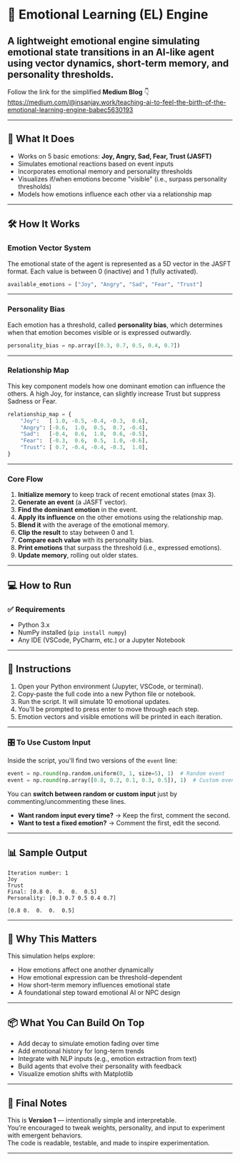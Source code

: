 # 🧠 Emotional Learning (EL) Engine

A lightweight emotional engine simulating emotional state transitions in an AI-like agent using vector dynamics, short-term memory, and personality thresholds.
---
Follow the link for the simplified **Medium Blog** 👇
https://medium.com/@insanjay.work/teaching-ai-to-feel-the-birth-of-the-emotional-learning-engine-babec5630193

---

## 📌 What It Does

- Works on 5 basic emotions: **Joy, Angry, Sad, Fear, Trust (JASFT)**
- Simulates emotional reactions based on event inputs
- Incorporates emotional memory and personality thresholds
- Visualizes if/when emotions become "visible" (i.e., surpass personality thresholds)
- Models how emotions influence each other via a relationship map

---

## 🛠 How It Works

### Emotion Vector System

The emotional state of the agent is represented as a 5D vector in the JASFT format. Each value is between 0 (inactive) and 1 (fully activated).

```python
available_emotions = ["Joy", "Angry", "Sad", "Fear", "Trust"]
```

---

### Personality Bias

Each emotion has a threshold, called **personality bias**, which determines when that emotion becomes visible or is expressed outwardly.

```python
personality_bias = np.array([0.3, 0.7, 0.5, 0.4, 0.7])
```

---

### Relationship Map

This key component models how one dominant emotion can influence the others. A high Joy, for instance, can slightly increase Trust but suppress Sadness or Fear.

```python
relationship_map = {
    "Joy":   [ 1.0, -0.5, -0.4, -0.3,  0.6],
    "Angry": [-0.6,  1.0,  0.5,  0.7, -0.4],
    "Sad":   [-0.4,  0.6,  1.0,  0.6, -0.5],
    "Fear":  [-0.3,  0.6,  0.5,  1.0, -0.6],
    "Trust": [ 0.7, -0.4, -0.4, -0.3,  1.0],
}
```

---

### Core Flow

1. **Initialize memory** to keep track of recent emotional states (max 3).
2. **Generate an event** (a JASFT vector).
3. **Find the dominant emotion** in the event.
4. **Apply its influence** on the other emotions using the relationship map.
5. **Blend it** with the average of the emotional memory.
6. **Clip the result** to stay between 0 and 1.
7. **Compare each value** with its personality bias.
8. **Print emotions** that surpass the threshold (i.e., expressed emotions).
9. **Update memory**, rolling out older states.

---

## 💻 How to Run

### ✅ Requirements

- Python 3.x
- NumPy installed (`pip install numpy`)
- Any IDE (VSCode, PyCharm, etc.) or a Jupyter Notebook

---

## 🚀 Instructions

1. Open your Python environment (Jupyter, VSCode, or terminal).
2. Copy-paste the full code into a new Python file or notebook.
3. Run the script. It will simulate 10 emotional updates.
4. You'll be prompted to press enter to move through each step.
5. Emotion vectors and visible emotions will be printed in each iteration.

---

### 🎛️ To Use Custom Input

Inside the script, you'll find two versions of the `event` line:

```python
event = np.round(np.random.uniform(0, 1, size=5), 1)  # Random event
event = np.round(np.array([0.8, 0.2, 0.1, 0.3, 0.5]), 1)  # Custom event
```

You can **switch between random or custom input** just by commenting/uncommenting these lines.

- **Want random input every time?** → Keep the first, comment the second.
- **Want to test a fixed emotion?** → Comment the first, edit the second.

---

## 📊 Sample Output

```
Iteration number: 1
Joy
Trust
Final: [0.8 0.  0.  0.  0.5]
Personality: [0.3 0.7 0.5 0.4 0.7]

[0.8 0.  0.  0.  0.5]
```

---

## 🧪 Why This Matters

This simulation helps explore:

- How emotions affect one another dynamically
- How emotional expression can be threshold-dependent
- How short-term memory influences emotional state
- A foundational step toward emotional AI or NPC design

---

## 📦 What You Can Build On Top

- Add decay to simulate emotion fading over time
- Add emotional history for long-term trends
- Integrate with NLP inputs (e.g., emotion extraction from text)
- Build agents that evolve their personality with feedback
- Visualize emotion shifts with Matplotlib

---

## 🧠 Final Notes

This is **Version 1** — intentionally simple and interpretable.  
You’re encouraged to tweak weights, personality, and input to experiment with emergent behaviors.  
The code is readable, testable, and made to inspire experimentation.

---
